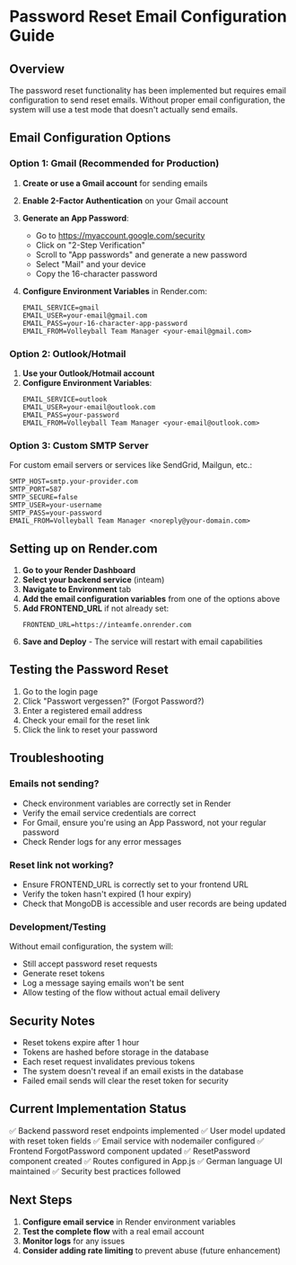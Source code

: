 # Password Reset Email Configuration Guide

## Overview
The password reset functionality has been implemented but requires email configuration to send reset emails. Without proper email configuration, the system will use a test mode that doesn't actually send emails.

## Email Configuration Options

### Option 1: Gmail (Recommended for Production)

1. **Create or use a Gmail account** for sending emails
2. **Enable 2-Factor Authentication** on your Gmail account
3. **Generate an App Password**:
   - Go to https://myaccount.google.com/security
   - Click on "2-Step Verification"
   - Scroll to "App passwords" and generate a new password
   - Select "Mail" and your device
   - Copy the 16-character password

4. **Configure Environment Variables** in Render.com:
   ```
   EMAIL_SERVICE=gmail
   EMAIL_USER=your-email@gmail.com
   EMAIL_PASS=your-16-character-app-password
   EMAIL_FROM=Volleyball Team Manager <your-email@gmail.com>
   ```

### Option 2: Outlook/Hotmail

1. **Use your Outlook/Hotmail account**
2. **Configure Environment Variables**:
   ```
   EMAIL_SERVICE=outlook
   EMAIL_USER=your-email@outlook.com
   EMAIL_PASS=your-password
   EMAIL_FROM=Volleyball Team Manager <your-email@outlook.com>
   ```

### Option 3: Custom SMTP Server

For custom email servers or services like SendGrid, Mailgun, etc.:

```
SMTP_HOST=smtp.your-provider.com
SMTP_PORT=587
SMTP_SECURE=false
SMTP_USER=your-username
SMTP_PASS=your-password
EMAIL_FROM=Volleyball Team Manager <noreply@your-domain.com>
```

## Setting up on Render.com

1. **Go to your Render Dashboard**
2. **Select your backend service** (inteam)
3. **Navigate to Environment** tab
4. **Add the email configuration variables** from one of the options above
5. **Add FRONTEND_URL** if not already set:
   ```
   FRONTEND_URL=https://inteamfe.onrender.com
   ```
6. **Save and Deploy** - The service will restart with email capabilities

## Testing the Password Reset

1. Go to the login page
2. Click "Passwort vergessen?" (Forgot Password?)
3. Enter a registered email address
4. Check your email for the reset link
5. Click the link to reset your password

## Troubleshooting

### Emails not sending?
- Check environment variables are correctly set in Render
- Verify the email service credentials are correct
- For Gmail, ensure you're using an App Password, not your regular password
- Check Render logs for any error messages

### Reset link not working?
- Ensure FRONTEND_URL is correctly set to your frontend URL
- Verify the token hasn't expired (1 hour expiry)
- Check that MongoDB is accessible and user records are being updated

### Development/Testing
Without email configuration, the system will:
- Still accept password reset requests
- Generate reset tokens
- Log a message saying emails won't be sent
- Allow testing of the flow without actual email delivery

## Security Notes

- Reset tokens expire after 1 hour
- Tokens are hashed before storage in the database
- Each reset request invalidates previous tokens
- The system doesn't reveal if an email exists in the database
- Failed email sends will clear the reset token for security

## Current Implementation Status

✅ Backend password reset endpoints implemented
✅ User model updated with reset token fields
✅ Email service with nodemailer configured
✅ Frontend ForgotPassword component updated
✅ ResetPassword component created
✅ Routes configured in App.js
✅ German language UI maintained
✅ Security best practices followed

## Next Steps

1. **Configure email service** in Render environment variables
2. **Test the complete flow** with a real email account
3. **Monitor logs** for any issues
4. **Consider adding rate limiting** to prevent abuse (future enhancement)
